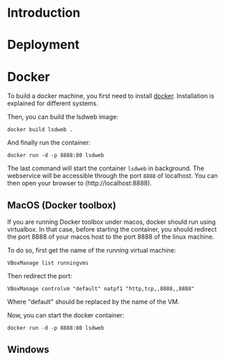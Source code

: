 # Introduction

# Deployment

# Docker

To build a docker machine, you first need to install [docker](https://docs.docker.com/engine/installation/). Installation is explained for different systems.

Then, you can build the lsdweb image:

```[bash]
docker build lsdweb .
```

And finally run the container:

```
docker run -d -p 8888:80 lsdweb 
```

The last command will start the container `lsdweb` in background. The webservice will be accessible through the port `8888` of localhost. You can then open your browser to (http://localhost:8888).

## MacOS (Docker toolbox)
If you are running Docker toolbox under macos, docker should run using virtualbox. In that case, before starting the container, you should redirect the port 8888 of your macos host to the port 8888 of the linux machine.

To do so, first get the name of the running virtual machine:

```
VBoxManage list runningvms
```

Then redirect the port:

```
VBoxManage controlvm "default" natpf1 "http,tcp,,8888,,8888"
```

Where "default" should be replaced by the name of the VM.

Now, you can start the docker container:
```
docker run -d -p 8888:80 lsdweb 
```

## Windows
